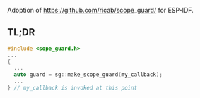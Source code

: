 Adoption of https://github.com/ricab/scope_guard/ for ESP-IDF.

## TL;DR
```c++
#include <sope_guard.h>
...
{
  ...
  auto guard = sg::make_scope_guard(my_callback);
  ...
} // my_callback is invoked at this point

```
